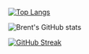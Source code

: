 [![Top Langs](https://brentgg.vercel.app/api/top-langs/?username=brentgg&count_private=true&langs_count=10&layout=compact&theme=midnight-purple)](https://github.com/anuraghazra/github-readme-stats)

![Brent's GitHub stats](https://brentgg.vercel.app/api?username=brentgg&count_private=true&include_all_commits=true&theme=midnight-purple&show_icons=true)

[![GitHub Streak](http://brentgg-readme-stats.herokuapp.com?user=brentgg&theme=midnight-purple)](https://git.io/streak-stats)
